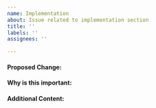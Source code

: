 ```yaml
---
name: Implementation
about: Issue related to implementation section
title: ''
labels: ''
assignees: ''

---
```


#### Proposed Change:

#### Why is this important:

#### Additional Content:
